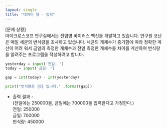 ```yaml
---
layout: single
title: "데이터 형 - 입력"
---
```


[문제 상황]  
마이크로스코프 연구실에서는 전염병 바이러스 백신을 개발하고 있습니다. 연구원 코난은 매일 세균의 번식량을 조사하고 있습니다. 세균의 개체수가 증가함에 따라 정확한 계산이 어려
워서 금일의 측정한 개체수과 전일 측정한 개체수를 차이를 계산하여 번식량을 알려주는 프로그램을 작성하려고 합니다.

~~~python
yesterday = input('전일: ')
today = input('금일: ')

gap = int(today) - int(yesterday)

print("번식량은 {0} 입니다." .format(gap))
~~~

- 출력 결과 -  
(전일에는 250000을, 금일에는 700000을 입력한다고 가정한다.)  
전일: 250000  
금일: 700000  
번식량: 450000
